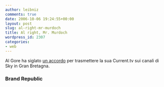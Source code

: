 ```yaml
---
author: leibniz
comments: true
date: 2006-10-06 19:24:55+00:00
layout: post
slug: al-right-mr-murdoch
title: Al right, Mr. Murdoch
wordpress_id: 2307
categories:
- web
---
```


Al Gore ha siglato [un accordo](http://www.brandrepublic.com/login/index.cfm?fuseaction=Login&resource=BR_News&articleType=news&article=597133) per trasmettere la sua Current.tv sui canali di Sky in Gran Bretagna.

### Brand Republic
